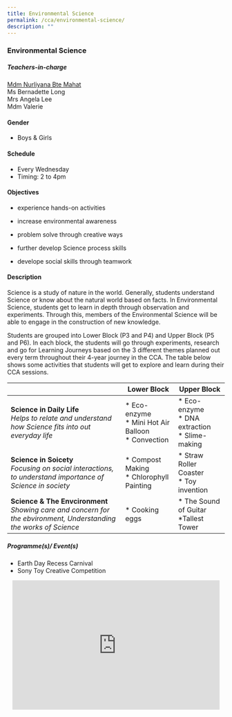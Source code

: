 ```yaml
---
title: Environmental Science
permalink: /cca/environmental-science/
description: ""
---
```

### Environmental Science

##### Teachers-in-charge

[Mdm Nurliyana Bte Mahat](mailto:nurliyana_mahat@moe.edu.sg)  <br>
Ms Bernadette Long  <br>
Mrs Angela Lee<br>
Mdm Valerie

  
#### Gender  

* Boys &amp; Girls

  
#### Schedule

* Every Wednesday&nbsp;&nbsp;  
* Timing:  2 to 4pm 

#### Objectives

*    experience hands-on activities 
    
*   increase environmental awareness
*   problem solve through creative ways
*   further develop Science process skills
*   develope social skills through teamwork

#### Description
  
Science is a study of nature in the world. Generally, students understand Science or know about the natural world based on facts. In Environmental Science, students get to learn in depth through observation and experiments. Through this, members of the Environmental Science will be able to engage in the construction of new knowledge.

Students are grouped into Lower Block (P3 and P4) and Upper Block (P5 and P6). In each block, the students will go through experiments, research and go for Learning Journeys based on the 3 different themes planned out every term throughout their 4-year journey in the CCA. The table below shows some activities that students will get to explore and learn during their CCA sessions.



|  | Lower Block | Upper Block |
| -------- | -------- | -------- |
|**Science in Daily Life**  <br>*Helps to relate and understand how Science fits into out everyday life* | * Eco-enzyme <br>* Mini Hot Air Balloon<br>* Convection     | * Eco-enzyme <br>* DNA extraction <br> * Slime-making     |
| **Science in Soicety**<br> *Focusing on social interactions, to understand importance of Science in society* | * Compost Making<br>* Chlorophyll Painting | * Straw Roller Coaster<br>* Toy invention |  
| **Science &amp; The Envcironment**<br>*Showing care and concern for the ebvironment, Understanding the works of Science* | * Cooking eggs | * The Sound of Guitar<br>*Tallest Tower |

##### Programme(s)/ Event(s)
*   Earth Day Recess Carnival
*   Sony Toy Creative Competition 

<p align="center"><iframe src="https://docs.google.com/presentation/d/e/2PACX-1vRIcnC82iWbMSY76F7w2wVx-XcZzm_8BHtj-OK2NtiyfAcRSN8woG-gqpLAWGFwyvNFz7ljHL-CwGlJ/embed?start=false&amp;loop=false&amp;delayms=3000" frameborder="0" width="480" height="299" allowfullscreen="true"></iframe></p>